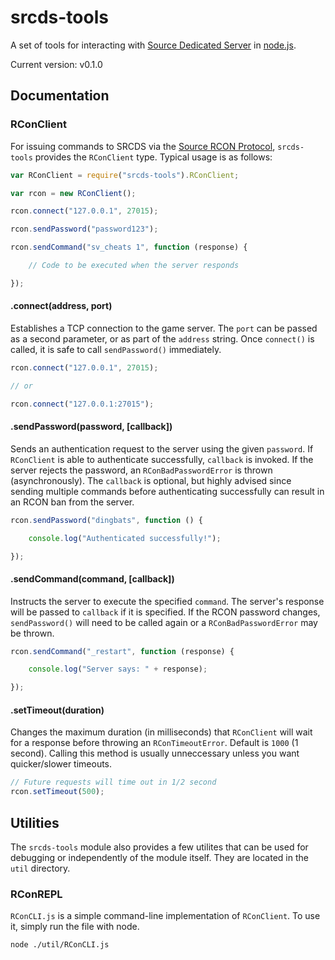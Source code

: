 srcds-tools
===
A set of tools for interacting with [Source Dedicated Server](https://developer.valvesoftware.com/wiki/Source_Dedicated_Server) in [node.js](http://nodejs.org).

Current version: v0.1.0

## Documentation

### RConClient

For issuing commands to SRCDS via the [Source RCON Protocol](https://developer.valvesoftware.com/wiki/Source_RCON_Protocol), `srcds-tools` provides the `RConClient` type. Typical usage is as follows:

```js
var RConClient = require("srcds-tools").RConClient;

var rcon = new RConClient();

rcon.connect("127.0.0.1", 27015);

rcon.sendPassword("password123");

rcon.sendCommand("sv_cheats 1", function (response) {

	// Code to be executed when the server responds

});
```

#### .connect(address, port)

Establishes a TCP connection to the game server. The `port` can be passed as a second parameter, or as part of the `address` string. Once `connect()` is called, it is safe to call `sendPassword()` immediately.

```js
rcon.connect("127.0.0.1", 27015);

// or

rcon.connect("127.0.0.1:27015");
```

#### .sendPassword(password, [callback])

Sends an authentication request to the server using the given `password`. If `RConClient` is able to authenticate successfully, `callback` is invoked. If the server rejects the password, an `RConBadPasswordError` is thrown (asynchronously). The `callback` is optional, but highly advised since sending multiple commands before authenticating successfully can result in an RCON ban from the server.

```js
rcon.sendPassword("dingbats", function () {

	console.log("Authenticated successfully!");

});
```

#### .sendCommand(command, [callback])

Instructs the server to execute the specified `command`. The server's response will be passed to `callback` if it is specified. If the RCON password changes, `sendPassword()` will need to be called again or a `RConBadPasswordError` may be thrown.

```js
rcon.sendCommand("_restart", function (response) {

	console.log("Server says: " + response);

});
```

#### .setTimeout(duration)

Changes the maximum duration (in milliseconds) that `RConClient` will wait for a response before throwing an `RConTimeoutError`. Default is `1000` (1 second). Calling this method is usually unneccessary unless you want quicker/slower timeouts.

```js
// Future requests will time out in 1/2 second
rcon.setTimeout(500);
```

## Utilities

The `srcds-tools` module also provides a few utilites that can be used for debugging or independently of the module itself. They are located in the `util` directory.

### RConREPL

`RConCLI.js` is a simple command-line implementation of `RConClient`. To use it, simply run the file with node.

```
node ./util/RConCLI.js
```
